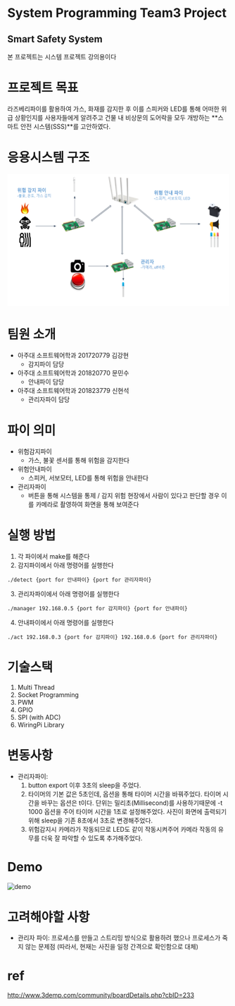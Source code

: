 # System Programming Team3 Project

## Smart Safety System
본 프로젝트는 시스템 프로젝트 강의용이다

# 프로젝트 목표
라즈베리파이를 활용하여 가스, 화재를 감지한 후 이를 스피커와 LED를 통해 어떠한 위급 상황인지를 사용자들에게 알려주고 건물 내 비상문의 도어락을 모두 개방하는 **스마트 안전 시스템(SSS)**를 고안하였다.

# 응용시스템 구조
<img src="./img/system.png" width="550px" height="300px">

# 팀원 소개
- 아주대 소프트웨어학과 201720779 김강현
    - 감지파이 담당
- 아주대 소프트웨어학과 201820770 문민수
    - 안내파이 담당
- 아주대 소프트웨어학과 201823779 신현석
    - 관리자파이 담당
    
# 파이 의미
- 위험감지파이
    - 가스, 불꽃 센서를 통해 위험을 감지한다
- 위험안내파이
    - 스피커, 서보모터, LED를 통해 위험을 안내한다
- 관리자파이
    - 버튼을 통해 시스템을 통제 / 감지 위험 현장에서 사람이 있다고 판단할 경우 이를 카메라로 촬영하여 화면을 통해 보여준다
 
# 실행 방법
1. 각 파이에서 make를 해준다
2. 감지파이에서 아래 명령어를 실행한다
```
./detect {port for 안내파이} {port for 관리자파이}
```
3. 관리자파이에서 아래 명령어를 실행한다
```
./manager 192.168.0.5 {port for 감지파이} {port for 안내파이}
```
4. 안내파이에서 아래 명령어를 실행한다
```
./act 192.168.0.3 {port for 감지파이} 192.168.0.6 {port for 관리자파이}
```

# 기술스택
1. Multi Thread
2. Socket Programming
3. PWM
4. GPIO
5. SPI (with ADC)
6. WiringPi Library

# 변동사항
- 관리자파이: 
    1. button export 이후 3초의 sleep을 주었다.
    2. 타이머의 기본 값은 5초인데, 옵션을 통해 타이머 시간을 바꿔주었다. 타이머 시간을 바꾸는 옵션은 t이다. 단위는 밀리초(Millisecond)를 사용하기때문에 -t 1000 옵션을 주어 타이머 시간을 1초로 설정해주었다. 사진이 화면에 출력되기 위해 sleep을 기존 8초에서 3초로 변경해주었다. 
    3. 위험감지시 카메라가 작동되므로 LED도 같이 작동시켜주어 카메라 작동의 유무를 더욱 잘 파악할 수 있도록 추가해주었다.

# Demo
![demo](./img/systemDemo.gif)

# 고려해야할 사항
- 관리자 파이: 프로세스를 만들고 스트리밍 방식으로 활용하려 했으나 프로세스가 죽지 않는 문제점 (따라서, 현재는 사진을 일정 간격으로 확인함으로 대체)

# ref
http://www.3demp.com/community/boardDetails.php?cbID=233
